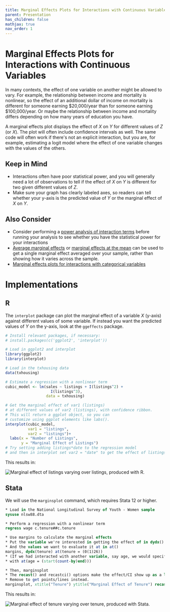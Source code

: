 ```yaml
---
title: Marginal Effects Plots for Interactions with Continuous Variables
parent: Presentation
has_children: false
mathjax: true
nav_order: 1
---
```


# Marginal Effects Plots for Interactions with Continuous Variables

In many contexts, the effect of one variable on another might be allowed to vary. For example, the relationship between income and mortality is nonlinear, so the effect of an additional dollar of income on mortality is different for someone earning $20,000/year than for someone earning $100,000/year. Or maybe the relationship between income and mortality differs depending on how many years of education you have.

A marginal effects plot displays the effect of $X$ on $Y$ for different values of $Z$ (or $X$). The plot will often include confidence intervals as well. The same code will often work if there's not an explicit interaction, but you are, for example, estimating a logit model where the effect of one variable changes with the values of the others.

## Keep in Mind

- Interactions often have poor statistical power, and you will generally need a lot of observations to tell if the effect of $X$ on $Y$ is different for two given different values of $Z$.
- Make sure your graph has clearly labeled axes, so readers can tell whether your y-axis is the predicted value of $Y$ or the marginal effect of $X$ on $Y$.

## Also Consider

- Consider performing a [power analysis of interaction terms](https://lost-stats.github.io/Other/power_analysis_for_interactions) before running your analysis to see whether you have the statistical power for your interactions
- [Average marginal effects](https://lost-stats.github.io/Model_Estimation/average_marginal_effects.html) or [marginal effects at the mean](https://lost-stats.github.io/Model_Estimation/marginal_effects_at_the_mean.html) can be used to get a single marginal effect averaged over your sample, rather than showing how it varies across the sample.
- [Marginal effects plots for interactions with categorical variables](https://lost-stats.github.io/Presentation/marginal_effects_plots_for_interactions_with_categorical_variables.html)

# Implementations

## R

The `interplot` package can plot the marginal effect of a variable $X$ (y-axis) against different values of some variable. If instead you want the predicted values of $Y$ on the y-axis, look at the `ggeffects` package.

```r
# Install relevant packages, if necessary:
# install.packages(c('ggplot2', 'interplot'))

# Load in ggplot2 and interplot
library(ggplot2)
library(interplot)

# Load in the txhousing data
data(txhousing)

# Estimate a regression with a nonlinear term
cubic_model <- lm(sales ~ listings + I(listings^2) + 
                    I(listings^3), 
                  data = txhousing)

# Get the marginal effect of var1 (listings)
# at different values of var2 (listings), with confidence ribbon.
# This will return a ggplot object, so you can 
# customize using ggplot elements like labs().
interplot(cubic_model, 
          var1 = "listings",
          var2 = "listings")+
  labs(x = "Number of Listings",
       y = "Marginal Effect of Listings")
# Try setting adding listings*date to the regression model
# and then in interplot set var2 = "date" to get the effect of listings at different values of date
```
This results in:

![Marginal effect of listings varying over listings, produced with R.](https://github.com/LOST-STATS/LOST-STATS.github.io/raw/master/Presentation/Images/Marginal-Effects-Plots-for-Interactions-with-Continuous-Variables/r_marginal_effect_continuous_interaction.png)

## Stata

We will use the `marginsplot` command, which requires Stata 12 or higher.

```stata
* Load in the National Longitudinal Survey of Youth - Women sample
sysuse nlsw88.dta

* Perform a regression with a nonlinear term
regress wage c.tenure##c.tenure

* Use margins to calculate the marginal effects
* Put the variable we're interested in getting the effect of in dydx()
* And the values we want to evaluate it at in at()
margins, dydx(tenure) at(tenure = (0(1)26))
* (If we had interacted with another variable, say age, we would specify similarly, 
* with at(age = (start(count-by)end)))

* Then, marginsplot
* The recast() and recastci() options make the effect/CI show up as a line/area
* Remove to get points/lines instead.
marginsplot, xtitle("Tenure") ytitle("Marginal Effect of Tenure") recast(line) recastci(rarea)
```
This results in:

![Marginal effect of tenure varying over tenure, produced with Stata.](https://github.com/LOST-STATS/LOST-STATS.github.io/raw/master/Presentation/Images/Marginal-Effects-Plots-for-Interactions-with-Continuous-Variables/stata_marginal_effects_continuous_interaction.png)
